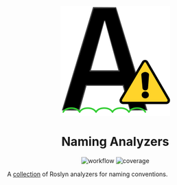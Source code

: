 <div align="center">

![logo](./images/Logo.svg)

<h1>Naming Analyzers</h1>

![workflow](https://github.com/gpetrou/GP.NamingAnalyzers/workflows/workflow.yml/badge.svg)
![coverage](https://gist.github.com/gpetrou/2bff300554a87dafa514413903d10998/raw/GP.NamingAnalyzers.CoverageBadge.svg)

</div>

A [collection](./docs/Rules.md) of Roslyn analyzers for naming conventions.